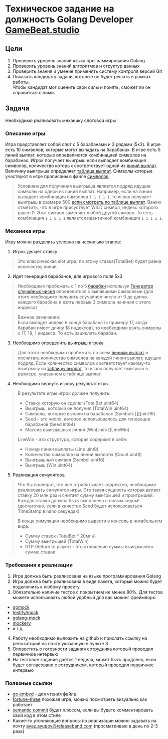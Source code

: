 # Техническое задание на должность Golang Developer [GameBeat.studio](https://gamebeat.studio/)

## Цели
1) Проверить уровень знаний языка программирования Golang
2) Проверить уровень знаний алгоритмов и структур данных
3) Проверить знания и умение применять систему контроля версий Git
4) Показать кандидату задачи, которые он будет решать в рамках работы.  
Чтобы кандидат мог оценить свои силы и понять, сможет ли он справиться с ними.


## Задача
Необходимо реализовать механику слотовой игры

### Описание игры
Игра представляет собой слот с 5 барабанами и 3 рядами (5x3).
В игре есть 10 символов, которые могут выпадать на барабанах.
В игре есть 5 линий выплат, которые определяются комбинацией символов на барабанах.
Игрок получает выигрыш если выпадает комбинация символов,
количество которых соответствует одной из [линий выплат](./internal/lines/lines.txt). 
Величину выигрыша определяет [таблица выплат](./internal/paytable/pay_table.txt).
Символы которые участвуют в игре прописаны в файле [символов](./internal/symbols/symbols.txt).

> Условием для получения выигрыша является подряд идущие символы на одной из линий выплат.
> Например, если на линии выпадает комбинация символов `1 1 1 1 1`,
> то игрок получает выигрыш в размере 500 [если смотреть по таблице выплат](./internal/paytable/pay_table.txt).
> Важно отметить, что в игре присуствует WILD символ, индекс которого равен 0.
> Этот символ заменяет любой другой символ. То есть комбинация `1 1 0 1 1`
является идентичной комбинации `1 1 1 1 1`.

### Механика игры
Игру можно разделить условно на несколько этапов:

1) Игрок делает ставку
> Это классическая slot игра, по этому ставка(TotalBet) будет равна количеству линий

2) Идет генерация барабанов, для игрового поля 5x3
> Необходимо пробежать с 1 по 5 [барабан](./internal/symbols/symbols.txt) используя
> [Генератор случайных чисел](./internal/rng/mercer.go) 
> определиться с выпавшими символами 
> (для этого необходимо получить случайное число от 0 до длины каждого
> барабана и взять первые 3 символа начиная с этого индекса)
>
> Важное замечание:  
> Если выпадет индекс в конце барабана (к примеру 17, когда барабан имеет длину 18 индексов),
> то необходимо взять символы с 17, 18, 1 индекса. То есть зациклить барабан. 

3) Необходимо определить выигрыш игрока
> Для этого необходимо пробежать по всем [линиям выплат](./internal/lines/lines.txt)
> и посчитать количество символов на каждой линии выплат, идущих подряд.
> Если количество символов соответствует какому-то выигрышу из [таблицы выплат](./internal/paytable/pay_table.txt),
> то игрок получает выигрыш в размере, указанном в таблице выплат.
> 

4) Необходимо вернуть игроку результат игры
> В результате игры игрок должен получить:
> - Ставку которую он сделал (TotalBet uint64)
> - Выигрыш, который он получил (TotalWin uint64)
> - Символы, которые выпали на барабанах (Symbols [][]uint16)
> - Seed - это число, которое использовалось для генерации барабанов (Seed int64)
> - Массив выигрышных линий (WinLines []LineWin)
> 
> LineWin - это структура, которая содержит в себе:
> - Номер линии выплаты (Line uint8)
> - Количество символов на линии выплаты (Count uint8)
> - Выигрышный символ (Symbol uint16)
> - Выигрыш (Win uint64)


5) Реализация симулятора
> Что бы проверит, что все отрабатывает корректно, необходимо реализовать симулятор игры.
> Это такая сущность которая делает ставку 20 млн раз и считает сумму выигрышей и проигрышей.
> Каждая ставка должна быть выполнена с новым сидом!
>(достаточно, если в качестве Seed будет использоваться TimeStamp в nano секундах)
> 
> В конце симуляции необходимо вывести в консоль в читабельном виде:
> - Сумму ставок (TotalBet * 20млн)
> - Сумму выигрышей (TotalWin)
> - RTP (Return to player) - это отношение суммы выигрышей к сумме ставок

### Требования к реализации
1) Игра должна быть реализована на языке программирования Golang
2) Игра должна быть реализована в виде пакета, который можно будет подключить к любому проекту
3) Обязательно наличие тестов с покрытием не менее 80%. Для тестов можете использовать любой удобный для вас мокинг фреймворк:
* [gomock](https://github.com/golang/mock)
* [testify/mock](https://github.com/stretchr/testify)
* [golang-mock](https://pkg.go.dev/github.com/stretchr/testify/mock)
* [mockery](https://github.com/vektra/mockery)
* и т.д.
4) Работу необходимо выложить на github и прислать ссылку на репозиторий на почту указанную в пункте 3.
5) Оповестить о готовности задания сотрудника который проводил первичное интервью
6) На тестовое задание дается 1 неделя, может быть продлено, если будет согласовано с сотрудником, который проводил первичное интервью

### Полезные ссылки
* [go embed](https://pkg.go.dev/embed) - для чтения файла
* [fortune-three](https://avocado.prod.gamebeat.cloud/gamebeat/?game=fortune_three&home=https://gamebeat.studio/&clientType=mobile) 
похожая игра, можно посмотреть визуально как работает
*  [semantic commit](https://gist.github.com/joshbuchea/6f47e86d2510bce28f8e7f42ae84c716)
будет плюсом, если вы будете комментировать свой код в этом стиле
* Какие-то уточняющие вопросы по реализации можно задавать на почту
ayaz.ayupov@releaseband.com (просматриваю в день по 2-3 раза)